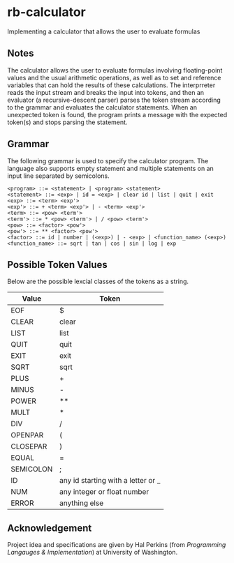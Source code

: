 # rb-calculator

Implementing a calculator that allows the user to evaluate formulas

## Notes
The calculator allows the user to evaluate formulas involving floating-point values and the usual arithmetic operations, as well as to set and reference variables that can hold the results of these calculations. The interprreter reads the input stream and breaks the input into tokens, and then an evaluator (a recursive-descent parser) parses the token stream according to the grammar and evaluates the calculator statements. When an unexpected token is found, the program prints a message with the expected token(s) and stops parsing the statement.


## Grammar
The following grammar is used to specify the calculator program. The language also supports empty statement and multiple statements on an input line separated by semicolons.

```
<program> ::= <statement> | <program> <statement> 
<statement> ::= <exp> | id = <exp> | clear id | list | quit | exit
<exp> ::= <term> <exp'>
<exp'> ::= + <term> <exp'> | - <term> <exp'>
<term> ::= <pow> <term'>
<term'> ::= * <pow> <term'> | / <pow> <term'>
<pow> ::= <factor> <pow'>
<pow'> ::= ** <factor> <pow'>
<factor> ::= id | number | (<exp>) | - <exp> | <function_name> (<exp>)
<function_name> ::= sqrt | tan | cos | sin | log | exp
```


## Possible Token Values
Below are the possible lexcial classes of the tokens as a string.

Value | Token
--|--
EOF | $
CLEAR | clear
LIST | list
QUIT | quit
EXIT | exit
SQRT | sqrt
PLUS | +
MINUS | -
POWER | **
MULT | *
DIV | /
OPENPAR | (
CLOSEPAR | )
EQUAL | =
SEMICOLON | ;
ID | any id starting with a letter or _
NUM | any integer or float number
ERROR | anything else


## Acknowledgement
Project idea and specifications are given by Hal Perkins (from *Programming Langauges & Implementation*) at University of Washington.
